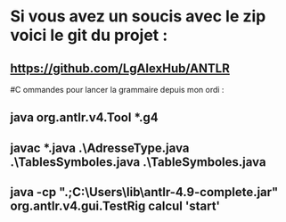 # Si vous avez un soucis avec le zip voici le git du projet :
## https://github.com/LgAlexHub/ANTLR

#C ommandes pour lancer la grammaire depuis mon ordi : 
## java org.antlr.v4.Tool *.g4 
## javac *.java .\AdresseType.java .\TablesSymboles.java .\TableSymboles.java 
## java -cp ".;C:\Users\lib\antlr-4.9-complete.jar" org.antlr.v4.gui.TestRig calcul 'start' 

